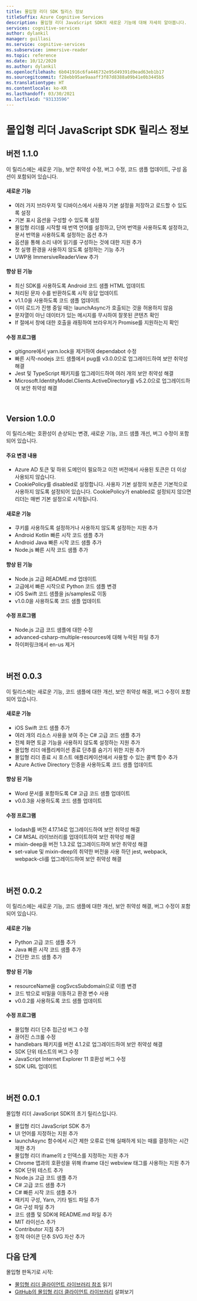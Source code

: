 ```yaml
---
title: 몰입형 리더 SDK 릴리스 정보
titleSuffix: Azure Cognitive Services
description: 몰입형 리더 JavaScript SDK의 새로운 기능에 대해 자세히 알아봅니다.
services: cognitive-services
author: dylankil
manager: guillasi
ms.service: cognitive-services
ms.subservice: immersive-reader
ms.topic: reference
ms.date: 10/12/2020
ms.author: dylankil
ms.openlocfilehash: 6b041916c6fa446732e95d49391d9ead63eb1b17
ms.sourcegitcommit: f28ebb95ae9aaaff3f87d8388a09b41e0b3445b5
ms.translationtype: HT
ms.contentlocale: ko-KR
ms.lasthandoff: 03/30/2021
ms.locfileid: "93133596"
---
```

# <a name="immersive-reader-javascript-sdk-release-notes"></a>몰입형 리더 JavaScript SDK 릴리스 정보

## <a name="version-110"></a>버전 1.1.0

이 릴리스에는 새로운 기능, 보안 취약성 수정, 버그 수정, 코드 샘플 업데이트, 구성 옵션이 포함되어 있습니다.

#### <a name="new-features"></a>새로운 기능

* 여러 가지 브라우저 및 디바이스에서 사용자 기본 설정을 저장하고 로드할 수 있도록 설정
* 기본 표시 옵션을 구성할 수 있도록 설정
* 몰입형 리더를 시작할 때 번역 언어를 설정하고, 단어 번역을 사용하도록 설정하고, 문서 번역을 사용하도록 설정하는 옵션 추가
* 옵션을 통해 소리 내어 읽기를 구성하는 것에 대한 지원 추가
* 첫 실행 환경을 사용하지 않도록 설정하는 기능 추가
* UWP용 ImmersiveReaderView 추가

#### <a name="improvements"></a>향상 된 기능

* 최신 SDK를 사용하도록 Android 코드 샘플 HTML 업데이트
* 처리된 문자 수를 반환하도록 시작 응답 업데이트
* v1.1.0을 사용하도록 코드 샘플 업데이트
* 이미 로드가 진행 중일 때는 launchAsync가 호출되는 것을 허용하지 않음
* 문자열이 아닌 데이터가 있는 메시지를 무시하여 잘못된 콘텐츠 확인
* If 절에서 창에 대한 호출을 래핑하여 브라우저가 Promise를 지원하는지 확인

#### <a name="fixes"></a>수정 프로그램

* gitignore에서 yarn.lock을 제거하여 dependabot 수정
* 빠른 시작-nodejs 코드 샘플에서 pug를 v3.0.0으로 업그레이드하여 보안 취약성 해결
* Jest 및 TypeScript 패키지를 업그레이드하여 여러 개의 보안 취약성 해결
* Microsoft.IdentityModel.Clients.ActiveDirectory를 v5.2.0으로 업그레이드하여 보안 취약성 해결

<br>

## <a name="version-100"></a>Version 1.0.0

이 릴리스에는 호환성이 손상되는 변경, 새로운 기능, 코드 샘플 개선, 버그 수정이 포함되어 있습니다.

#### <a name="breaking-changes"></a>주요 변경 내용

* Azure AD 토큰 및 하위 도메인이 필요하고 이전 버전에서 사용된 토큰은 더 이상 사용되지 않습니다.
* CookiePolicy를 disabled로 설정합니다. 사용자 기본 설정의 보존은 기본적으로 사용하지 않도록 설정되어 있습니다. CookiePolicy가 enabled로 설정되지 않으면 리더는 매번 기본 설정으로 시작됩니다.

#### <a name="new-features"></a>새로운 기능

* 쿠키를 사용하도록 설정하거나 사용하지 않도록 설정하는 지원 추가
* Android Kotlin 빠른 시작 코드 샘플 추가
* Android Java 빠른 시작 코드 샘플 추가
* Node.js 빠른 시작 코드 샘플 추가

#### <a name="improvements"></a>향상 된 기능

* Node.js 고급 README.md 업데이트
* 고급에서 빠른 시작으로 Python 코드 샘플 변경
* iOS Swift 코드 샘플을 js/samples로 이동
* v1.0.0을 사용하도록 코드 샘플 업데이트

#### <a name="fixes"></a>수정 프로그램

* Node.js 고급 코드 샘플에 대한 수정
* advanced-csharp-multiple-resources에 대해 누락된 파일 추가
* 하이퍼링크에서 en-us 제거

<br>

## <a name="version-003"></a>버전 0.0.3

이 릴리스에는 새로운 기능, 코드 샘플에 대한 개선, 보안 취약성 해결, 버그 수정이 포함되어 있습니다.

#### <a name="new-features"></a>새로운 기능

* iOS Swift 코드 샘플 추가
* 여러 개의 리소스 사용을 보여 주는 C# 고급 코드 샘플 추가 
* 전체 화면 토글 기능을 사용하지 않도록 설정하는 지원 추가
* 몰입형 리더 애플리케이션 종료 단추를 숨기기 위한 지원 추가
* 몰입형 리더 종료 시 호스트 애플리케이션에서 사용할 수 있는 콜백 함수 추가
* Azure Active Directory 인증을 사용하도록 코드 샘플 업데이트

#### <a name="improvements"></a>향상 된 기능

* Word 문서를 포함하도록 C# 고급 코드 샘플 업데이트
* v0.0.3을 사용하도록 코드 샘플 업데이트

#### <a name="fixes"></a>수정 프로그램

* lodash를 버전 4.17.14로 업그레이드하여 보안 취약성 해결
* C# MSAL 라이브러리를 업데이트하여 보안 취약성 해결
* mixin-deep을 버전 1.3.2로 업그레이드하여 보안 취약성 해결
* set-value 및 mixin-deep의 취약한 버전을 사용 하던 jest, webpack, webpack-cli를 업그레이드하여 보안 취약성 해결

<br>

## <a name="version-002"></a>버전 0.0.2

이 릴리스에는 새로운 기능, 코드 샘플에 대한 개선, 보안 취약성 해결, 버그 수정이 포함되어 있습니다.

#### <a name="new-features"></a>새로운 기능

* Python 고급 코드 샘플 추가
* Java 빠른 시작 코드 샘플 추가
* 간단한 코드 샘플 추가

#### <a name="improvements"></a>향상 된 기능

* resourceName을 cogSvcsSubdomain으로 이름 변경
* 코드 밖으로 비밀을 이동하고 환경 변수 사용
* v0.0.2를 사용하도록 코드 샘플 업데이트

#### <a name="fixes"></a>수정 프로그램

* 몰입형 리더 단추 접근성 버그 수정
* 끊어진 스크롤 수정
* handlebars 패키지를 버전 4.1.2로 업그레이드하여 보안 취약성 해결
* SDK 단위 테스트의 버그 수정
* JavaScript Internet Explorer 11 호환성 버그 수정
* SDK URL 업데이트

<br>

## <a name="version-001"></a>버전 0.0.1

몰입형 리더 JavaScript SDK의 초기 릴리스입니다.

* 몰입형 리더 JavaScript SDK 추가
* UI 언어를 지정하는 지원 추가
* launchAsync 함수에서 시간 제한 오류로 인해 실패하게 되는 때를 결정하는 시간 제한 추가
* 몰입형 리더 iframe의 z 인덱스를 지정하는 지원 추가
* Chrome 앱과의 호환성을 위해 iframe 대신 webview 태그를 사용하는 지원 추가
* SDK 단위 테스트 추가
* Node.js 고급 코드 샘플 추가
* C# 고급 코드 샘플 추가
* C# 빠른 시작 코드 샘플 추가
* 패키지 구성, Yarn, 기타 빌드 파일 추가
* Git 구성 파일 추가
* 코드 샘플 및 SDK에 README.md 파일 추가
* MIT 라이선스 추가
* Contributor 지침 추가
* 정적 아이콘 단추 SVG 자산 추가

## <a name="next-steps"></a>다음 단계

몰입형 판독기로 시작:

* [몰입형 리더 클라이언트 라이브러리 참조](./reference.md) 읽기
* [GitHub의 몰입형 리더 클라이언트 라이브러리](https://github.com/microsoft/immersive-reader-sdk) 살펴보기
